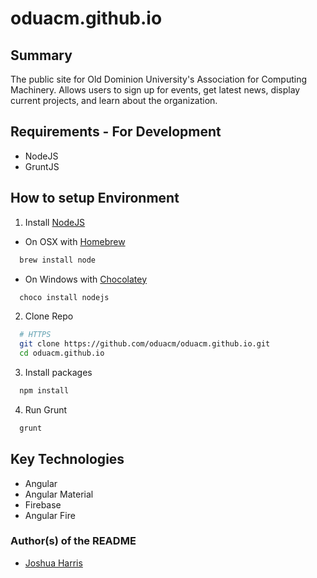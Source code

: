 # oduacm.github.io

## Summary
The public site for Old Dominion University's Association for Computing Machinery.  Allows users to sign up for events, get latest news, display current projects, and learn about the organization.

## Requirements - For Development
* NodeJS
* GruntJS

## How to setup Environment
1. Install [NodeJS](https://nodejs.org/en/)
  * On OSX with [Homebrew](http://brew.sh/)
  ```bash
    brew install node
  ```
  * On Windows with [Chocolatey](https://chocolatey.org/)
  ```bash
    choco install nodejs
  ```
2. Clone Repo
```bash
  # HTTPS
  git clone https://github.com/oduacm/oduacm.github.io.git
  cd oduacm.github.io
```
3. Install packages  
```bash
  npm install
```
4. Run Grunt
```bash
  grunt
```
## Key Technologies
* Angular
* Angular Material
* Firebase
* Angular Fire

### Author(s) of the README
* [Joshua Harris](https://github.com/joshuajharris)
